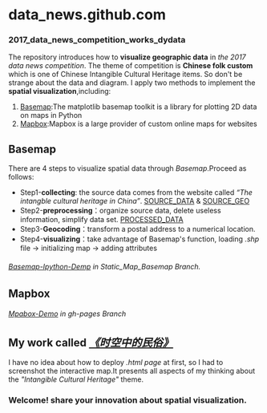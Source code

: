 # data_news.github.com
### 2017_data_news_competition_works_dydata
The repository introduces how to **visualize geographic data** in _the 2017 data news competition_.
The theme of competition is **Chinese folk custom** which is one of Chinese Intangible Cultural Heritage items.
So don't be strange about the data and diagram.
I apply two methods to implement the **spatial visualization**,including:
1. [Basemap](http://matplotlib.org/basemap/):The matplotlib basemap toolkit is a library for plotting 2D data on maps in Python
2. [Mapbox](https://en.wikipedia.org/wiki/Mapbox):Mapbox is a large provider of custom online maps for websites

## Basemap
There are 4 steps to visualize spatial data through _Basemap_.Proceed as follows:
- Step1-**collecting**: the source data comes from the website called _“The intangble cultural heritage in China”_.
[SOURCE_DATA](data_news.github.com/非遗名录-各批次.xlsx) & [SOURCE_GEO](data_news.github.com/中国34座省会城市坐标.xls)
- Step2-**preprocessing**：organize source data, delete useless information, simplify data set.
[PROCESSED_DATA](data_news.github.com/非遗名录-汇总.xlsx)
- Step3-**Geocoding**：transform a postal address to a numerical location.
- Step4-**visualizing**：take advantage of Basemap's function, loading _.shp_ file -> initializing map -> adding attributes
###### [Basemap-Ipython-Demp](https://github.com/Bingohong/data_news.github.com/tree/Static_Map_Basemap) in _Static_Map_Basemap_ Branch.

## Mapbox
###### [Mpabox-Demo](https://bingohong.github.io/data_news.github.com/China_itangible_cultural_heritage.html) in _gh-pages_ Branch

## My work called [**_《时空中的民俗》_**](http://www.dydata.io/article/p/897485299022766080)
I have no idea about how to deploy _.html page_ at first, so I had to screenshot the interactive map.It presents all aspects of my thinking about the _"Intangible Cultural Heritage"_ theme.

### Welcome! share your innovation about spatial visualization.
